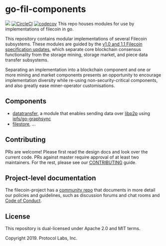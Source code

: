 # go-fil-components
[![](https://img.shields.io/badge/made%20by-Protocol%20Labs-blue.svg?style=flat-square)](http://ipn.io)
[![CircleCI](https://circleci.com/gh/filecoin-project/go-fil-components.svg?style=svg)](https://circleci.com/gh/filecoin-project/go-http-api)
[![codecov](https://codecov.io/gh/filecoin-project/go-fil-components/branch/master/graph/badge.svg)](https://codecov.io/gh/filecoin-project/go-http-api)
This repo houses modules for use by implementations of filecoin in go.

This repository contains modular implementations of several Filecoin subsystems. These modules are guided by the [v1.0 and 1.1 Filecoin specification updates](https://filecoin-project.github.io/specs/#intro__changelog), which separate core blockchain consensus functionality from the storage mining, storage market, and piece data transfer subsystems. 

Separating an implementation into a blockchain component and one or more mining and market components presents an opportunity to encourage implementation diversity while re-using non-security-critical components, and also greatly ease miner-operator customisations.

## Components

* [datatransfer](https://github.com/filecoin-project/go-fil-components/datatransfer), a module that enables sending data over 
[libp2p](https://github.com/libp2p) using [ipfs/go-graphsync](https://github.com/ipfs/go-graphsync)
* [filestore](https://github.com/filecoin-project/go-fil-components/filestore), ... 

## Contributing
PRs are welcome!  Please first read the design docs and look over the current code.  PRs against 
master require approval of at least two maintainers.  For the rest, please see our 
[CONTRIBUTING](https://github.com/filecoin-project/go-fil-components/CONTRIBUTING.md) guide.

## Project-level documentation
The filecoin-project has a [community repo](https://github.com/filecoin-project/community) that documents in more detail our policies and guidelines, such as discussion forums and chat rooms and  [Code of Conduct](https://github.com/filecoin-project/community/blob/master/CODE_OF_CONDUCT.md).

## License
This repository is dual-licensed under Apache 2.0 and MIT terms.

Copyright 2019. Protocol Labs, Inc.
